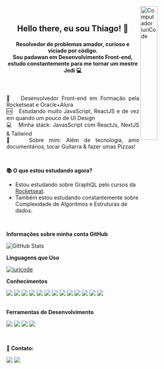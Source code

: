 
<div>
  <img src="https://raw.githubusercontent.com/MicaelliMedeiros/micaellimedeiros/master/image/computer-illustration.png"  width="30%"align="right" alt="Computador iuriCode">
  <br/>
  <h2 align="center"> Hello there, eu sou Thiago! 🦊</h2>
  <h4 align="center"> Resolvedor de problemas amador, curioso e viciado por código. <br/> 
   Sou padawan em Desenvolvimento Front-end, estudo constantemente para me tornar um mestre Jedi 💻 </h4>
</div>
<br>

 <p align="justify">
  🚀 &nbsp; Desenvolvedor Front-end em Formação pela Rocketseat e Oracle+Alura <br/>
  🆘 &nbsp; Estudando muito JavaScript, ReactJS e de vez em quando um pouco de UI Design <br/>
  💻 &nbsp; Minha stack: JavasScript com ReactJs, NextJS & Tailwind <br/> 
  💬 &nbsp; Sobre mim: Além de tecnologia, amo documentários, tocar Guitarra & fazer umas Pizzas! </p>
<br>

**📚 O que estou estudando agora?**

- Estou estudando sobre GraphQL pelo cursos da [Rocketseat](https://www.rocketseat.com.br/).
- Também estou estudando constantemente sobre Complexidade de Algoritmos e Estruturas de dados.
<br>

**Informações sobre minha conta GitHub**

  ![GitHub Stats](https://github-readme-stats.vercel.app/api?username=timabuntu&show_icons=true)
  <br>

**Linguagens que Uso**

  [![iuricode](https://github-readme-stats.vercel.app/api/top-langs/?username=timabuntu&hide=html&layout=compact&theme=default)](https://github.com/anuraghazra/github-readme-stats)
  <br>

**Conhecimentos**
<div display="flex">
 <a href="https://github.com/timabuntu"> <img src="https://img.shields.io/badge/git-%23F05033.svg?style=for-the-badge&logo=git&logoColor=white" /></a>
 <a href="https://github.com/timabuntu"><img src="https://img.shields.io/badge/html5-%23E34F26.svg?style=for-the-badge&logo=html5&logoColor=white"/></a>
 <a href="https://github.com/timabuntu"><img src="https://img.shields.io/badge/css3-%231572B6.svg?style=for-the-badge&logo=css3&logoColor=white"/></a>
 <a href="https://github.com/timabuntu"><img src="https://img.shields.io/badge/SASS-hotpink.svg?style=for-the-badge&logo=SASS&logoColor=white"/></a>
 <a href="https://github.com/timabuntu"> <img src="https://img.shields.io/badge/Tailwind_CSS-38B2AC?style=for-the-badge&logo=tailwind-css&logoColor=white" /></a>
 <a href="https://github.com/timabuntu"><img src="https://img.shields.io/badge/JavaScript-323330?style=for-the-badge&logo=javascript&logoColor=F7DF1E"/></a>
 <a href="https://github.com/timabuntu"> <img src="https://img.shields.io/badge/TypeScript-007ACC?style=for-the-badge&logo=typescript&logoColor=white" /></a>
 <a href="https://github.com/timabuntu"> <img src="https://img.shields.io/badge/React-20232A?style=for-the-badge&logo=react&logoColor=61DAFB" /></a>
 <a href="https://github.com/timabuntu"> <img src="https://img.shields.io/badge/React_Router-CA4245?style=for-the-badge&logo=react-router&logoColor=white" /></a>
 <a href="https://github.com/timabuntu"> <img src="https://img.shields.io/badge/styled--components-DB7093?logo=styled-components&logoColor=white&style=for-the-badge" /></a>
 <a href="https://github.com/timabuntu"> <img src="https://img.shields.io/badge/Linux-E34F26?style=for-the-badge&logo=linux&logoColor=black" /></a>
 <a href="https://github.com/timabuntu"> <img src="https://img.shields.io/badge/NPM-%23000000.svg?logo=npm&logoColor=white&style=for-the-badge" /></a>
 <a href="https://github.com/timabuntu"> <img src="https://img.shields.io/badge/Next-black?logo=next.js&logoColor=white&style=for-the-badge" /></a>
</div>
<br>


**Ferramentas de Desenvolvimento**

 <a href="https://github.com/timabuntu"> <img src="https://img.shields.io/badge/Linux-FCC624?style=for-the-badge&logo=linux&logoColor=black" /></a>
 <a href="https://github.com/timabuntu"> <img src="https://img.shields.io/badge/Visual%20Studio%20Code-0078d7.svg?style=for-the-badge&logo=visual-studio-code&logoColor=white" /></a>
 <a href="https://github.com/timabuntu"> <img src="https://img.shields.io/badge/sublime_text-%23575757.svg?style=for-the-badge&logo=sublime-text&logoColor=important" /></a>
 <a href="https://github.com/timabuntu"> <img src="https://img.shields.io/badge/figma-%23F24E1E.svg?style=for-the-badge&logo=figma&logoColor=white" /></a>
<br>

<div align="justify">
 <br>

**💌  Contato:**

 <a href="https://www.linkedin.com/in/thiago-lopes-mello/"> <img src="https://img.shields.io/badge/linkedin-%230077B5.svg?logo=linkedin&logoColor=white&style=for-the-badge" /></a>
 <a href="mailto:thiagogv2@hotmail.com"> <img src="https://img.shields.io/badge/Microsoft_Outlook-0078D4?logo=microsoft-outlook&logoColor=white&style=for-the-badge" /></a>

 
</div>



